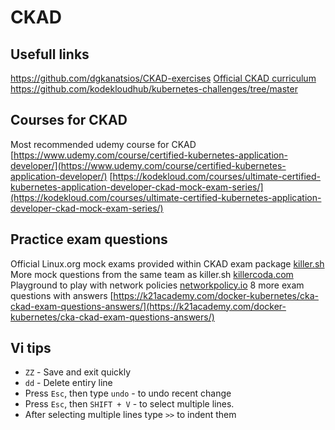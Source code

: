 # CKAD

## Usefull links 

https://github.com/dgkanatsios/CKAD-exercises
[Official CKAD curriculum](https://github.com/cncf/curriculum/blob/master/CKAD_Curriculum_v1.28.pdf)
https://github.com/kodekloudhub/kubernetes-challenges/tree/master

## Courses for CKAD 

Most recommended udemy course for CKAD 
[https://www.udemy.com/course/certified-kubernetes-application-developer/](https://www.udemy.com/course/certified-kubernetes-application-developer/)
[https://kodekloud.com/courses/ultimate-certified-kubernetes-application-developer-ckad-mock-exam-series/](https://kodekloud.com/courses/ultimate-certified-kubernetes-application-developer-ckad-mock-exam-series/)

## Practice exam questions

Official Linux.org mock exams provided within CKAD exam package [killer.sh](https://killer.sh/)
More mock questions from the same team as killer.sh [killercoda.com](https://killercoda.com/)
Playground to play with network policies [networkpolicy.io](https://editor.networkpolicy.io/)
8 more exam questions with answers [https://k21academy.com/docker-kubernetes/cka-ckad-exam-questions-answers/](https://k21academy.com/docker-kubernetes/cka-ckad-exam-questions-answers/)

## Vi tips

- `ZZ` - Save and exit quickly
- `dd` - Delete entiry line
- Press `Esc`, then type `undo` - to undo recent change
- Press `Esc`, then `SHIFT + V` - to select multiple lines.
- After selecting multiple lines type `>>` to indent them
